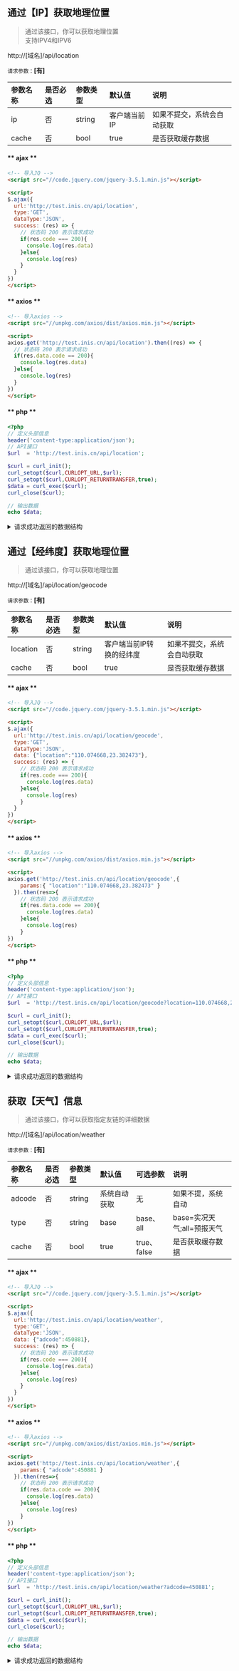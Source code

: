 ## 通过【IP】获取地理位置

> 通过该接口，你可以获取地理位置   
> 支持IPV4和IPV6

<p class="api-request get" data-lang="API"><em></em>http://[域名]/api/location</p>

`请求参数：`**[有]**

| 参数名称 | 是否必选 | 参数类型 | 默认值 | 说明 |
| :---- | :---- | :---- | :---- | :---- |
| ip | 否 | string | 客户端当前IP | 如果不提交，系统会自动获取 |
| cache | 否 | bool | true | 是否获取缓存数据 |

<!-- tabs:start -->

#### ** ajax **

```html
<!-- 导入JQ -->
<script src="//code.jquery.com/jquery-3.5.1.min.js"></script>

<script>
$.ajax({
  url:'http://test.inis.cn/api/location',
  type:'GET',
  dataType:'JSON',
  success: (res) => {
	// 状态码 200 表示请求成功
	if(res.code === 200){
	  console.log(res.data)
	}else{
	  console.log(res)
	}
  }
})
</script>
```

#### ** axios **

```html
<!-- 导入axios -->
<script src="//unpkg.com/axios/dist/axios.min.js"></script>

<script>
axios.get('http://test.inis.cn/api/location').then((res) => {
  // 状态码 200 表示请求成功
  if(res.data.code == 200){
	console.log(res.data)
  }else{
	console.log(res)
  }
})
</script>
```

#### ** php **

```php
<?php
// 定义头部信息
header('content-type:application/json');
// API接口
$url  = 'http://test.inis.cn/api/location';

$curl = curl_init(); 
curl_setopt($curl,CURLOPT_URL,$url); 
curl_setopt($curl,CURLOPT_RETURNTRANSFER,true);
$data = curl_exec($curl); 
curl_close($curl);     

// 输出数据
echo $data;
```

<!-- tabs:end -->

<details>
<summary>请求成功返回的数据结构</summary>

```json
{
    "code":200,
    "msg":"数据请求成功！",
    "data":{
        "status":"1",
        "info":"OK",
        "infocode":"10000",
        "country":"中国",
        "province":"广西壮族自治区",
        "city":"贵港市",
        "district":"桂平市",
        "isp":"中国电信",
        "location":"110.074668,23.382473",
        "ip":"171.108.238.104"
    }
}
```
</details>




## 通过【经纬度】获取地理位置

> 通过该接口，你可以获取地理位置   

<p class="api-request get" data-lang="API"><em></em>http://[域名]/api/location/geocode</p>

`请求参数：`**[有]**

| 参数名称 | 是否必选 | 参数类型 | 默认值 | 说明 |
| :---- | :---- | :---- | :---- | :---- |
| location | 否 | string | 客户端当前IP转换的经纬度 | 如果不提交，系统会自动获取 |
| cache | 否 | bool | true | 是否获取缓存数据 |

<!-- tabs:start -->

#### ** ajax **

```html
<!-- 导入JQ -->
<script src="//code.jquery.com/jquery-3.5.1.min.js"></script>

<script>
$.ajax({
  url:'http://test.inis.cn/api/location/geocode',
  type:'GET',
  dataType:'JSON',
  data: {"location":"110.074668,23.382473"},
  success: (res) => {
	// 状态码 200 表示请求成功
	if(res.code === 200){
	  console.log(res.data)
	}else{
	  console.log(res)
	}
  }
})
</script>
```

#### ** axios **

```html
<!-- 导入axios -->
<script src="//unpkg.com/axios/dist/axios.min.js"></script>

<script>
axios.get('http://test.inis.cn/api/location/geocode',{
    params:{ "location":"110.074668,23.382473" }
  }).then(res=>{
    // 状态码 200 表示请求成功
    if(res.data.code == 200){
      console.log(res.data)
    }else{
      console.log(res)
    }
})
</script>
```

#### ** php **

```php
<?php
// 定义头部信息
header('content-type:application/json');
// API接口
$url  = 'http://test.inis.cn/api/location/geocode?location=110.074668,23.382473';

$curl = curl_init(); 
curl_setopt($curl,CURLOPT_URL,$url); 
curl_setopt($curl,CURLOPT_RETURNTRANSFER,true);
$data = curl_exec($curl); 
curl_close($curl);     

// 输出数据
echo $data;
```

<!-- tabs:end -->

<details>
<summary>请求成功返回的数据结构</summary>

```json
{
    "code":200,
    "msg":"数据请求成功！",
    "data":{
        "status":"1",
        "regeocode":{
            "addressComponent":{
                "city":"贵港市",
                "province":"广西壮族自治区",
                "adcode":"450881",
                "district":"桂平市",
                "towncode":"450881100000",
                "streetNumber":{
                    "number":"10号",
                    "location":"110.075137,23.382587",
                    "direction":"东",
                    "distance":"49.5057",
                    "street":"泰和街"
                },
                "country":"中国",
                "township":"西山镇",
                "businessAreas":[
                    [

                    ]
                ],
                "building":{
                    "name":[

                    ],
                    "type":[

                    ]
                },
                "neighborhood":{
                    "name":[

                    ],
                    "type":[

                    ]
                },
                "citycode":"1755"
            },
            "formatted_address":"广西壮族自治区贵港市桂平市西山镇泰和街10号"
        },
        "info":"OK",
        "infocode":"10000"
    }
}
```
</details>




## 获取【天气】信息

> 通过该接口，你可以获取指定友链的详细数据

<p class="api-request get" data-lang="API"><em></em>http://[域名]/api/location/weather</p>

`请求参数：`**[有]**

| 参数名称 | 是否必选 | 参数类型 | 默认值 | 可选参数 | 说明 |
| :---- | :---- | :---- | :---- | :---- | :---- |
| adcode | 否 | string | 系统自动获取 | 无 | 如果不提，系统自动 |
| type | 否 | string | base | base、all | base=实况天气;all=预报天气 |
| cache | 否 | bool | true | true、false | 是否获取缓存数据 |

<!-- tabs:start -->

#### ** ajax **

```html
<!-- 导入JQ -->
<script src="//code.jquery.com/jquery-3.5.1.min.js"></script>

<script>
$.ajax({
  url:'http://test.inis.cn/api/location/weather',
  type:'GET',
  dataType:'JSON',
  data: {"adcode":450881},
  success: (res) => {
	// 状态码 200 表示请求成功
	if(res.code === 200){
	  console.log(res.data)
	}else{
	  console.log(res)
	}
  }
})
</script>
```

#### ** axios **

```html
<!-- 导入axios -->
<script src="//unpkg.com/axios/dist/axios.min.js"></script>

<script>
axios.get('http://test.inis.cn/api/location/weather',{
    params:{ "adcode":450881 }
  }).then(res=>{
    // 状态码 200 表示请求成功
    if(res.data.code == 200){
      console.log(res.data)
    }else{
      console.log(res)
    }
})
</script>
```

#### ** php **

```php
<?php
// 定义头部信息
header('content-type:application/json');
// API接口
$url  = 'http://test.inis.cn/api/location/weather?adcode=450881';

$curl = curl_init(); 
curl_setopt($curl,CURLOPT_URL,$url); 
curl_setopt($curl,CURLOPT_RETURNTRANSFER,true);
$data = curl_exec($curl); 
curl_close($curl);     

// 输出数据
echo $data;
```

<!-- tabs:end -->

<details>
<summary>请求成功返回的数据结构</summary>

```json
{
    "code":200,
    "msg":"数据请求成功！",
    "data":{
        "status":"1",
        "count":"1",
        "info":"OK",
        "infocode":"10000",
        "lives":[
            {
                "province":"广西",
                "city":"桂平市",
                "adcode":"450881",
                "weather":"多云",
                "temperature":"32",
                "winddirection":"东北",
                "windpower":"≤3",
                "humidity":"54",
                "reporttime":"2021-08-28 15:32:55"
            }
        ]
    }
}
```
</details>


